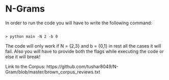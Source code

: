<h1> N-Grams </h1>
<p>
In order to run the code you will have to write the following command:
</p>
<code>
> python main -N 2 -b 0
</code>

<p></p>
<p>
The code will only work if N = {2,3} and b = {0,1} in rest all the cases it will fail.
Also you will have to provide both the flags while executing the code or else it will break!
</p>
<p>Link to the Corpus: https://github.com/tushar8049/N-Gram/blob/master/brown_corpus_reviews.txt</p>